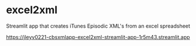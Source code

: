 # excel2xml
Streamlit app that creates iTunes Episodic XML's from an excel spreadsheet

https://jleyv0221-cbsxmlapp-excel2xml-streamlit-app-1r5m43.streamlit.app
